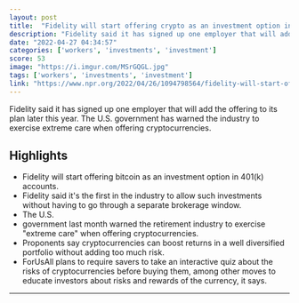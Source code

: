 ```yaml
---
layout: post
title:  "Fidelity will start offering crypto as an investment option in 401(k) accounts"
description: "Fidelity said it has signed up one employer that will add the offering to its plan later this year. The U.S. government has warned the industry to exercise extreme care when offering cryptocurrencies."
date: "2022-04-27 04:34:57"
categories: ['workers', 'investments', 'investment']
score: 53
image: "https://i.imgur.com/MSrGQGL.jpg"
tags: ['workers', 'investments', 'investment']
link: "https://www.npr.org/2022/04/26/1094798564/fidelity-will-start-offering-bitcoin-as-an-investment-option-in-401-k-accounts"
---
```


Fidelity said it has signed up one employer that will add the offering to its plan later this year. The U.S. government has warned the industry to exercise extreme care when offering cryptocurrencies.

## Highlights

- Fidelity will start offering bitcoin as an investment option in 401(k) accounts.
- Fidelity said it's the first in the industry to allow such investments without having to go through a separate brokerage window.
- The U.S.
- government last month warned the retirement industry to exercise "extreme care" when offering cryptocurrencies.
- Proponents say cryptocurrencies can boost returns in a well diversified portfolio without adding too much risk.
- ForUsAll plans to require savers to take an interactive quiz about the risks of cryptocurrencies before buying them, among other moves to educate investors about risks and rewards of the currency, it says.

---

